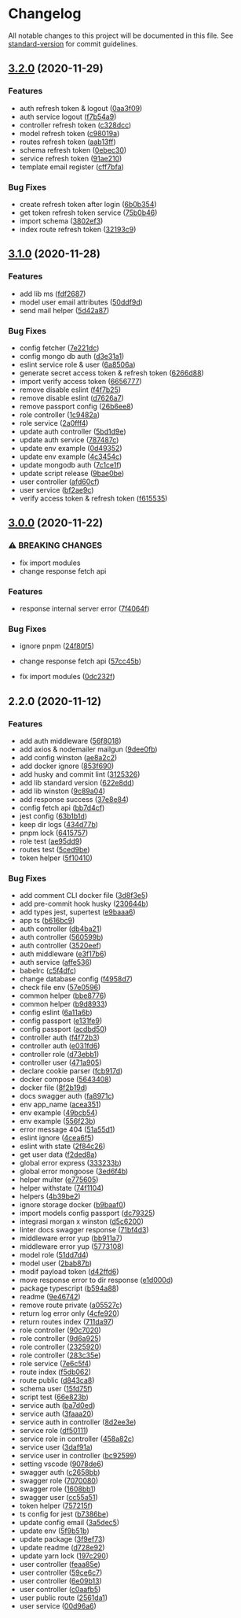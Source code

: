 # Changelog

All notable changes to this project will be documented in this file. See [standard-version](https://github.com/conventional-changelog/standard-version) for commit guidelines.

## [3.2.0](https://github.com/masb0ymas/express-mongoose-typescript/compare/v3.1.0...v3.2.0) (2020-11-29)


### Features

* auth refresh token & logout ([0aa3f09](https://github.com/masb0ymas/express-mongoose-typescript/commit/0aa3f091be8c92bf6c7431638d5c0945393b0460))
* auth service logout ([f7b54a9](https://github.com/masb0ymas/express-mongoose-typescript/commit/f7b54a99733e3d2f31843daf52c7e321343e5561))
* controller refresh token ([c328dcc](https://github.com/masb0ymas/express-mongoose-typescript/commit/c328dcc7bcb0c4703b1fe8dd306b9c6502432f25))
* model refresh token ([c98019a](https://github.com/masb0ymas/express-mongoose-typescript/commit/c98019a4e6086ade5c6a45ec3f6a3fa695bd6f4f))
* routes refresh token ([aab13ff](https://github.com/masb0ymas/express-mongoose-typescript/commit/aab13ff99cdd2d82ea266b3b523f10374b5afb3c))
* schema refresh token ([0ebec30](https://github.com/masb0ymas/express-mongoose-typescript/commit/0ebec30aa7e1ef9340ae58addd8bb334d810d8ea))
* service refresh token ([91ae210](https://github.com/masb0ymas/express-mongoose-typescript/commit/91ae2105076db0fa520eec496f9b6d79161e1eb7))
* template email register ([cff7bfa](https://github.com/masb0ymas/express-mongoose-typescript/commit/cff7bfa5fcd2d41c357443297d644bcc589efc16))


### Bug Fixes

* create refresh token after login ([6b0b354](https://github.com/masb0ymas/express-mongoose-typescript/commit/6b0b354844b440c63dd50c1cefec7845534d0c95))
* get token refresh token service ([75b0b46](https://github.com/masb0ymas/express-mongoose-typescript/commit/75b0b4647b5f3f0166cb77e0d9488fc3a883f24f))
* import schema ([3802ef3](https://github.com/masb0ymas/express-mongoose-typescript/commit/3802ef331efb95898acfdca8650c5311d76802eb))
* index route refresh token ([32193c9](https://github.com/masb0ymas/express-mongoose-typescript/commit/32193c906af92402a81609f93ed97b2464f916dc))

## [3.1.0](https://github.com/masb0ymas/express-mongoose-typescript/compare/v3.0.0...v3.1.0) (2020-11-28)


### Features

* add lib ms ([fdf2687](https://github.com/masb0ymas/express-mongoose-typescript/commit/fdf26871d9c0338586d150f42044ddd875b73736))
* model user email attributes ([50ddf9d](https://github.com/masb0ymas/express-mongoose-typescript/commit/50ddf9df7a777a39a57f11a6fa130be003015d49))
* send mail helper ([5d42a87](https://github.com/masb0ymas/express-mongoose-typescript/commit/5d42a87877103bff1136bbbc1e4d1cd8ee9f4bf8))


### Bug Fixes

* config fetcher ([7e221dc](https://github.com/masb0ymas/express-mongoose-typescript/commit/7e221dc7f42c7d6f77293cd531842ac702305cd8))
* config mongo db auth ([d3e31a1](https://github.com/masb0ymas/express-mongoose-typescript/commit/d3e31a1684c401db8435060faf02ea88fb07c0d0))
* eslint service role & user ([6a8506a](https://github.com/masb0ymas/express-mongoose-typescript/commit/6a8506a16be0c7d1e00fea429e0ca1d24f9d9bad))
* generate secret access token & refresh token ([6266d88](https://github.com/masb0ymas/express-mongoose-typescript/commit/6266d88d6b80d03a8bdacba840f61e08dbe35fb3))
* import verify access token ([6656777](https://github.com/masb0ymas/express-mongoose-typescript/commit/6656777d98e3301b9367b6ec118e53ee314fdc87))
* remove disable eslint ([f4f7b25](https://github.com/masb0ymas/express-mongoose-typescript/commit/f4f7b2505930f182c6d85c0c9482ac0bc736789d))
* remove disable eslint ([d7626a7](https://github.com/masb0ymas/express-mongoose-typescript/commit/d7626a77a66108ba80d4912a275816c7ed577db3))
* remove passport config ([26b6ee8](https://github.com/masb0ymas/express-mongoose-typescript/commit/26b6ee8d8a5fc0367af0607f42bd91523d48693f))
* role controller ([1c9482a](https://github.com/masb0ymas/express-mongoose-typescript/commit/1c9482a54aa26a8d7c3eb67f3aec7c3202cd502c))
* role service ([2a0fff4](https://github.com/masb0ymas/express-mongoose-typescript/commit/2a0fff4327b869ac28c6a54b0086ebc9a9a6e86a))
* update auth controller ([5bd1d9e](https://github.com/masb0ymas/express-mongoose-typescript/commit/5bd1d9e6c20078cf90c582066991acab1f0f7802))
* update auth service ([787487c](https://github.com/masb0ymas/express-mongoose-typescript/commit/787487cc8eb7f0ce14b7e4a5fa1f035add383ab0))
* update env example ([0d49352](https://github.com/masb0ymas/express-mongoose-typescript/commit/0d493520ac73619f4d8e316b59dfe5db7c8a351e))
* update env example ([4c3454c](https://github.com/masb0ymas/express-mongoose-typescript/commit/4c3454cb1f2f23a34d88875a2d72fc730694f2b5))
* update mongodb auth ([7c1ce1f](https://github.com/masb0ymas/express-mongoose-typescript/commit/7c1ce1faf6d62295efd96d1b5cfd674c096c3017))
* update script release ([9bae0be](https://github.com/masb0ymas/express-mongoose-typescript/commit/9bae0bee9e76bb4ca3327e9187cc4c400fa80ef7))
* user controller ([afd60cf](https://github.com/masb0ymas/express-mongoose-typescript/commit/afd60cf744acee6d3b104eaf777bc813c5a29e14))
* user service ([bf2ae9c](https://github.com/masb0ymas/express-mongoose-typescript/commit/bf2ae9cac017e8bc25cf236260973c3c3c084cee))
* verify access token & refresh token ([f615535](https://github.com/masb0ymas/express-mongoose-typescript/commit/f615535e13b202b1f66aeaab99da21e2abd446c0))

## [3.0.0](https://github.com/masb0ymas/express-mongoose-typescript/compare/v2.2.0...v3.0.0) (2020-11-22)


### ⚠ BREAKING CHANGES

* fix import modules
* change response fetch api

### Features

* response internal server error ([7f4064f](https://github.com/masb0ymas/express-mongoose-typescript/commit/7f4064f5a862a5a77d89b9de9ee1f9044738e347))


### Bug Fixes

* ignore pnpm ([24f80f5](https://github.com/masb0ymas/express-mongoose-typescript/commit/24f80f5aea6cc570eced42f93ba80ab62aba07c1))


* change response fetch api ([57cc45b](https://github.com/masb0ymas/express-mongoose-typescript/commit/57cc45b0a98317fceadfe09e21b3f88b70213b1d))
* fix import modules ([0dc232f](https://github.com/masb0ymas/express-mongoose-typescript/commit/0dc232f96b07ec9023d83dfce6d74da42419bfc7))

## 2.2.0 (2020-11-12)


### Features

* add auth middleware ([56f8018](https://github.com/masb0ymas/express-mongoose-typescript/commit/56f8018014027e3a8e9f7b72fb8c153f009b48c4))
* add axios & nodemailer mailgun ([9dee0fb](https://github.com/masb0ymas/express-mongoose-typescript/commit/9dee0fbf43b63d2e36fe6a9b8d87083e1d88f4f1))
* add config winston ([ae8a2c2](https://github.com/masb0ymas/express-mongoose-typescript/commit/ae8a2c22029f685a71c9a4dfdd64cab85b2b5e3d))
* add docker ignore ([853f690](https://github.com/masb0ymas/express-mongoose-typescript/commit/853f6904d60faf6bc0572a28272a60c45efb439c))
* add husky and commit lint ([3125326](https://github.com/masb0ymas/express-mongoose-typescript/commit/312532631f2ca653fe65f833c37586a326f7d007))
* add lib standard version ([622e8dd](https://github.com/masb0ymas/express-mongoose-typescript/commit/622e8dd5c8171c44a48bf3be7fc0a895ffa00932))
* add lib winston ([9c89a04](https://github.com/masb0ymas/express-mongoose-typescript/commit/9c89a044f0e3f8c7f520cd5026cac900ce107506))
* add response success ([37e8e84](https://github.com/masb0ymas/express-mongoose-typescript/commit/37e8e840b6bae0933708e2afff38e716ebc3e941))
* config fetch api ([bb7d4cf](https://github.com/masb0ymas/express-mongoose-typescript/commit/bb7d4cfca388c3df708eea851aeb735cdd5020b1))
* jest config ([63b1b1d](https://github.com/masb0ymas/express-mongoose-typescript/commit/63b1b1d28a49c81d1fc6e077e360caa03b030859))
* keep dir logs ([434d77b](https://github.com/masb0ymas/express-mongoose-typescript/commit/434d77bc5e0e82ff7ef17ce727282063ddd4951f))
* pnpm lock ([6415757](https://github.com/masb0ymas/express-mongoose-typescript/commit/6415757826aebe6e04701aff47811b61cf1a0f7e))
* role test ([ae95dd9](https://github.com/masb0ymas/express-mongoose-typescript/commit/ae95dd93f484702aedbc038d69017882d8bbdefc))
* routes test ([5ced9be](https://github.com/masb0ymas/express-mongoose-typescript/commit/5ced9be35af070ce4c59921cd6bea526837cb6de))
* token helper ([5f10410](https://github.com/masb0ymas/express-mongoose-typescript/commit/5f10410d252008ca240073b78d01f6cd9faec148))


### Bug Fixes

* add comment CLI docker file ([3d8f3e5](https://github.com/masb0ymas/express-mongoose-typescript/commit/3d8f3e55cc9ccdd0e421f2e12f41d8aa3d8c4565))
* add pre-commit hook husky ([230644b](https://github.com/masb0ymas/express-mongoose-typescript/commit/230644ba723b6dbef8b81e5f242b5ce1877807ea))
* add types jest, supertest ([e9baaa6](https://github.com/masb0ymas/express-mongoose-typescript/commit/e9baaa6f57e2c8f0a645baf9cd1aa64fce9d2c5b))
* app ts ([b616bc9](https://github.com/masb0ymas/express-mongoose-typescript/commit/b616bc9386696473fd994b218ec09ab2ddae58d5))
* auth controller ([db4ba21](https://github.com/masb0ymas/express-mongoose-typescript/commit/db4ba2108b63f2907ce7311e858ab585de815d18))
* auth controller ([560599b](https://github.com/masb0ymas/express-mongoose-typescript/commit/560599bb9942a693e7c7a3e6bc59f1a3b93818ca))
* auth controller ([3520eef](https://github.com/masb0ymas/express-mongoose-typescript/commit/3520eef0d45bbad9aa34d85747b8397f8a766206))
* auth middleware ([e3f17b6](https://github.com/masb0ymas/express-mongoose-typescript/commit/e3f17b647f7eec95ad5e29ba2422fa46f61770ba))
* auth service ([affe536](https://github.com/masb0ymas/express-mongoose-typescript/commit/affe53655153dfb4afd0686b20336b164e8e2ec0))
* babelrc ([c5f4dfc](https://github.com/masb0ymas/express-mongoose-typescript/commit/c5f4dfcdaa7cc829b78e559254cce214feb13ee8))
* change database config ([f4958d7](https://github.com/masb0ymas/express-mongoose-typescript/commit/f4958d7b93606cb4f0e862b967464390f6a07b33))
* check file env ([57e0596](https://github.com/masb0ymas/express-mongoose-typescript/commit/57e0596d2b72a619fdbd4148ec3ffb0c90815d0a))
* common helper ([bbe8776](https://github.com/masb0ymas/express-mongoose-typescript/commit/bbe87768987234c54802bde25111f6c409040763))
* common helper ([b9d8933](https://github.com/masb0ymas/express-mongoose-typescript/commit/b9d8933a173df7bd221972217c81a59db585e0fa))
* config eslint ([6a11a6b](https://github.com/masb0ymas/express-mongoose-typescript/commit/6a11a6b8b859ad73e25a610eec3e696c2f62b66a))
* config passport ([e131fe9](https://github.com/masb0ymas/express-mongoose-typescript/commit/e131fe955239e17b17e18b496557b746479fc77e))
* config passport ([acdbd50](https://github.com/masb0ymas/express-mongoose-typescript/commit/acdbd503307b6504160b7388cb2ba2b7d14686fa))
* controller auth ([f4f72b3](https://github.com/masb0ymas/express-mongoose-typescript/commit/f4f72b30e806cbc8897fa557f496c98cb62d22c2))
* controller auth ([e031fd6](https://github.com/masb0ymas/express-mongoose-typescript/commit/e031fd681b100eeb6bc0f7bb80e0a4313b139908))
* controller role ([d73ebb1](https://github.com/masb0ymas/express-mongoose-typescript/commit/d73ebb1e6c1aba2fdc29043b60ca8e4064f6a44a))
* controller user ([471a905](https://github.com/masb0ymas/express-mongoose-typescript/commit/471a905c32db5dc2c4338e06073164b0f4303e8b))
* declare cookie parser ([fcb917d](https://github.com/masb0ymas/express-mongoose-typescript/commit/fcb917d97fbc50390f30a7b97746794da4834f3f))
* docker compose ([5643408](https://github.com/masb0ymas/express-mongoose-typescript/commit/5643408e003c5a215da1e686b09f7d1997788819))
* docker file ([8f2b19d](https://github.com/masb0ymas/express-mongoose-typescript/commit/8f2b19d1dd58a15034a9ae53c0b325b71f0f8feb))
* docs swagger auth ([fa8971c](https://github.com/masb0ymas/express-mongoose-typescript/commit/fa8971caa4e0c97653e82071962c6f030585e0a0))
* env app_name ([acea351](https://github.com/masb0ymas/express-mongoose-typescript/commit/acea3511d42992f66cbe610db2de7dcf242c074f))
* env example ([49bcb54](https://github.com/masb0ymas/express-mongoose-typescript/commit/49bcb549d2d3486c097e54fba4c086be409ec348))
* env example ([556f23b](https://github.com/masb0ymas/express-mongoose-typescript/commit/556f23bdd60905b5357594871597ae17b8a003a7))
* error message 404 ([51a55d1](https://github.com/masb0ymas/express-mongoose-typescript/commit/51a55d1e138a69e2901911a111f9934f8aaa74ed))
* eslint ignore ([4cea6f5](https://github.com/masb0ymas/express-mongoose-typescript/commit/4cea6f5baa12ca10dfd267901b16e736931c3524))
* eslint with state ([2f84c26](https://github.com/masb0ymas/express-mongoose-typescript/commit/2f84c269ccd46baa9f0ec47f04d2fd3c56fe7d7e))
* get user data ([f2ded8a](https://github.com/masb0ymas/express-mongoose-typescript/commit/f2ded8a09452312b11bd65f181da8757d83db9ee))
* global error express ([333233b](https://github.com/masb0ymas/express-mongoose-typescript/commit/333233bb23fbfcfcea760393e93cac162c2e5b35))
* global error mongoose ([3ed6f4b](https://github.com/masb0ymas/express-mongoose-typescript/commit/3ed6f4b8deb075c052c828c278e1bdf2e77c98e4))
* helper multer ([e775605](https://github.com/masb0ymas/express-mongoose-typescript/commit/e7756056b59400cca9c5c2a7620b38501cb18fd0))
* helper withstate ([74f1104](https://github.com/masb0ymas/express-mongoose-typescript/commit/74f1104f760d2f874153ad6fce1086fa4cef4f80))
* helpers ([4b39be2](https://github.com/masb0ymas/express-mongoose-typescript/commit/4b39be236f14f746c7fcfeb17f154c76b42d5013))
* ignore storage docker ([b9baaf0](https://github.com/masb0ymas/express-mongoose-typescript/commit/b9baaf0eb08a8b5b671e4039379f3936c2a86166))
* import models config passport ([dc79325](https://github.com/masb0ymas/express-mongoose-typescript/commit/dc793252124c5a77418b87b3108757da7913fe01))
* integrasi morgan x winston ([d5c6200](https://github.com/masb0ymas/express-mongoose-typescript/commit/d5c6200784c7f3951b402629f3712d13ee30daff))
* linter docs swagger response ([71bf4d3](https://github.com/masb0ymas/express-mongoose-typescript/commit/71bf4d37b9fb3745d27c562ebb2b5d1a41a80cdb))
* middleware error yup ([bb911a7](https://github.com/masb0ymas/express-mongoose-typescript/commit/bb911a7c04bc97a97c56134619ef00513ae928db))
* middleware error yup ([5773108](https://github.com/masb0ymas/express-mongoose-typescript/commit/57731089c1877ebcc028e2675fb3210b2e880fa4))
* model role ([51dd7d4](https://github.com/masb0ymas/express-mongoose-typescript/commit/51dd7d4d5dc8b4d559156957cb1a360820cd027b))
* model user ([2bab87b](https://github.com/masb0ymas/express-mongoose-typescript/commit/2bab87b87d772217e66aa42a0331610a0965cf5c))
* modif payload token ([d42ffd6](https://github.com/masb0ymas/express-mongoose-typescript/commit/d42ffd60728edd075876dabdbe5643937ae53566))
* move response error to dir response ([e1d000d](https://github.com/masb0ymas/express-mongoose-typescript/commit/e1d000d21c35140e9af7d0e0ab7ae1ef113bbbe0))
* package typescript ([b594a88](https://github.com/masb0ymas/express-mongoose-typescript/commit/b594a885f0168ef97ef8a06ab4fe3db6f9d78fcd))
* readme ([9e46742](https://github.com/masb0ymas/express-mongoose-typescript/commit/9e46742bbea650a19fc38a1294cc580126cc565c))
* remove route private ([a05527c](https://github.com/masb0ymas/express-mongoose-typescript/commit/a05527cc549f76a5d29dbafefc1296242f1472dd))
* return log error only ([4cfe920](https://github.com/masb0ymas/express-mongoose-typescript/commit/4cfe920094d34029f368af5137792c193d99accc))
* return routes index ([711da97](https://github.com/masb0ymas/express-mongoose-typescript/commit/711da976b456bf5d1b86ec4dbaec34d38ccf6e28))
* role controller ([90c7020](https://github.com/masb0ymas/express-mongoose-typescript/commit/90c702053c8846b82b845de018cb96de6e8d8098))
* role controller ([9d6a925](https://github.com/masb0ymas/express-mongoose-typescript/commit/9d6a9253278079c2974a7d86b89165cd39df8d66))
* role controller ([2325920](https://github.com/masb0ymas/express-mongoose-typescript/commit/23259203f442ae9b4053b3f5a63f794490b33876))
* role controller ([283c35e](https://github.com/masb0ymas/express-mongoose-typescript/commit/283c35ea81bfe2e3fb09c15c11ee46d7f16b547b))
* role service ([7e6c5f4](https://github.com/masb0ymas/express-mongoose-typescript/commit/7e6c5f4a77a35ca36d34888f5573e7f1361a17a9))
* route index ([f5db062](https://github.com/masb0ymas/express-mongoose-typescript/commit/f5db062d1fc736e7080fecb40a39ce44d816c3cc))
* route public ([d843ca8](https://github.com/masb0ymas/express-mongoose-typescript/commit/d843ca8f0f80719ae4b5bd5229fae204980dc82d))
* schema user ([15fd75f](https://github.com/masb0ymas/express-mongoose-typescript/commit/15fd75f568238113905e94e6b22234b5b3de899d))
* script test ([66e823b](https://github.com/masb0ymas/express-mongoose-typescript/commit/66e823b1cf073b39947526b5411f00a83f4e7231))
* service auth ([ba7d0ed](https://github.com/masb0ymas/express-mongoose-typescript/commit/ba7d0edf80a1b497c3d290a770bc7237f19aa8cc))
* service auth ([3faaa20](https://github.com/masb0ymas/express-mongoose-typescript/commit/3faaa203f24acc690326cea03eb816771232fd8a))
* service auth in controller ([8d2ee3e](https://github.com/masb0ymas/express-mongoose-typescript/commit/8d2ee3e719bc05eceac9836a302ddb86ed8bdb3d))
* service role ([df50111](https://github.com/masb0ymas/express-mongoose-typescript/commit/df5011182a53e9c2bb5ab90078ba773f144fa094))
* service role in controller ([458a82c](https://github.com/masb0ymas/express-mongoose-typescript/commit/458a82cc86bee17049f14df637d16577cd235ddc))
* service user ([3daf91a](https://github.com/masb0ymas/express-mongoose-typescript/commit/3daf91aa331e803f6f3f523d7fdcbf0d98efca48))
* service user in controller ([bc92599](https://github.com/masb0ymas/express-mongoose-typescript/commit/bc92599bce71346a9855993fd6ec0c9e137656bd))
* setting vscode ([9078de6](https://github.com/masb0ymas/express-mongoose-typescript/commit/9078de64549ee79fde3ee17dafa7600b717c86ab))
* swagger auth ([c2658bb](https://github.com/masb0ymas/express-mongoose-typescript/commit/c2658bb6dfabbff3a3bacdaa88f57acab7601062))
* swagger role ([7070080](https://github.com/masb0ymas/express-mongoose-typescript/commit/7070080a2759efa99f7fc70817a67f6e9a845da7))
* swagger role ([1608bb1](https://github.com/masb0ymas/express-mongoose-typescript/commit/1608bb15c95d0d7351fa778e907d9c6b79594c2f))
* swagger user ([cc55a51](https://github.com/masb0ymas/express-mongoose-typescript/commit/cc55a51adecd10c4db60dea6f3f3dd37f10eb570))
* token helper ([757215f](https://github.com/masb0ymas/express-mongoose-typescript/commit/757215f713f030a28eb429e8683a69ee97726802))
* ts config for jest ([b7386be](https://github.com/masb0ymas/express-mongoose-typescript/commit/b7386bef62f4bef938299e1995dfce5615c71833))
* update config email ([3a5dec5](https://github.com/masb0ymas/express-mongoose-typescript/commit/3a5dec55814929e22cacd6fb92cf60a052004a2a))
* update env ([5f9b51b](https://github.com/masb0ymas/express-mongoose-typescript/commit/5f9b51b47b7645fef0fe15c0bd16e3d07ed5562b))
* update package ([3f9ef73](https://github.com/masb0ymas/express-mongoose-typescript/commit/3f9ef734dfd06975bb92e93caae37a30db97a26f))
* update readme ([d728e92](https://github.com/masb0ymas/express-mongoose-typescript/commit/d728e92ac6ff5277168b90b4888dc9806f7c53f1))
* update yarn lock ([197c290](https://github.com/masb0ymas/express-mongoose-typescript/commit/197c290b2ab4c24045ff919b81b8202f5ad601ac))
* user controller ([feaa85e](https://github.com/masb0ymas/express-mongoose-typescript/commit/feaa85e887a2e0998b8fa2cbe4bf9386917b4494))
* user controller ([59ce6c7](https://github.com/masb0ymas/express-mongoose-typescript/commit/59ce6c7558ca7c20c7975d0fee077edb2810cf4b))
* user controller ([6e09b13](https://github.com/masb0ymas/express-mongoose-typescript/commit/6e09b13a20a2b5610b12ac273d9472f74a0fc4fe))
* user controller ([c0aafb5](https://github.com/masb0ymas/express-mongoose-typescript/commit/c0aafb5901bf44acc125f36f7bdbe582c0e87fec))
* user public route ([2561da1](https://github.com/masb0ymas/express-mongoose-typescript/commit/2561da1281ef3b31ddc3af60d2b798ec9e342220))
* user service ([00d96a6](https://github.com/masb0ymas/express-mongoose-typescript/commit/00d96a638e0925205faf9e0a849618cc4730f79f))
